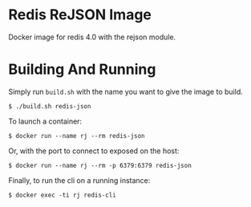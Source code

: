 # Redis ReJSON Image
Docker image for redis 4.0 with the rejson module.

# Building And Running
Simply run `build.sh` with the name you want to give the image to build.

```
$ ./build.sh redis-json
```

To launch a container:

```
$ docker run --name rj --rm redis-json
```

Or, with the port to connect to exposed on the host:

```
$ docker run --name rj --rm -p 6379:6379 redis-json
```

Finally, to run the cli on a running instance:

```
$ docker exec -ti rj redis-cli
```

